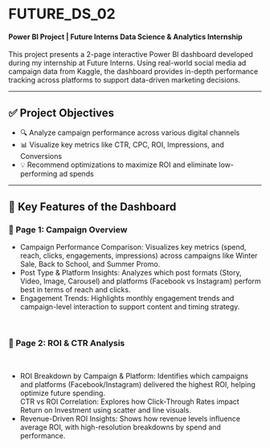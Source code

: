 # FUTURE_DS_02
<h4><b>Power BI Project | Future Interns Data Science & Analytics Internship<br></b></h4>

This project presents a 2-page interactive Power BI dashboard developed during my internship at Future Interns. Using real-world social media ad campaign data from Kaggle, the dashboard provides in-depth performance tracking across platforms to support data-driven marketing decisions.<br>
<hr>

<h2>✅ Project Objectives<br></h2>
<ul>
<li>🔍 Analyze campaign performance across various digital channels</li>
<li>📊 Visualize key metrics like CTR, CPC, ROI, Impressions, and Conversions</li>
<li>💡 Recommend optimizations to maximize ROI and eliminate low-performing ad spends</li></ul>
<hr>

<h2>💼 Key Features of the Dashboard</h2>
<h3>📄 Page 1: Campaign Overview</h3>
<ul>
<li>Campaign Performance Comparison: Visualizes key metrics (spend, reach, clicks, engagements, impressions) across campaigns like Winter Sale, Back to School, and Summer Promo.</li>
<li>Post Type & Platform Insights: Analyzes which post formats (Story, Video, Image, Carousel) and platforms (Facebook vs Instagram) perform best in terms of reach and clicks.</li>
<li>Engagement Trends: Highlights monthly engagement trends and campaign-level interaction to support content and timing strategy.</li>
</ul>
<br>
<h3>📄 Page 2: ROI & CTR Analysis</h3><br>
<ul>
<li>ROI Breakdown by Campaign & Platform: Identifies which campaigns and platforms (Facebook/Instagram) delivered the highest ROI, helping optimize future spending.</li>
<il>CTR vs ROI Correlation: Explores how Click-Through Rates impact Return on Investment using scatter and line visuals.</il>
<li>Revenue-Driven ROI Insights: Shows how revenue levels influence average ROI, with high-resolution breakdowns by spend and performance.</li>
</ul>
